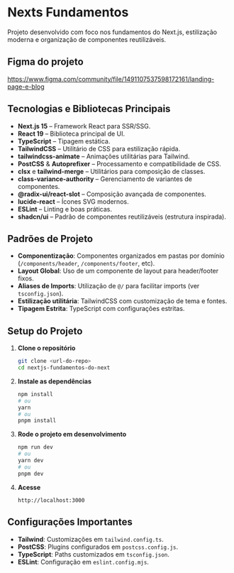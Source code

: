 # Nexts Fundamentos

Projeto desenvolvido com foco nos fundamentos do Next.js, estilização moderna e organização de componentes reutilizáveis.

## Figma do projeto
https://www.figma.com/community/file/1491107537598172161/landing-page-e-blog

## Tecnologias e Bibliotecas Principais

- **Next.js 15** – Framework React para SSR/SSG.
- **React 19** – Biblioteca principal de UI.
- **TypeScript** – Tipagem estática.
- **TailwindCSS** – Utilitário de CSS para estilização rápida.
- **tailwindcss-animate** – Animações utilitárias para Tailwind.
- **PostCSS** & **Autoprefixer** – Processamento e compatibilidade de CSS.
- **clsx** e **tailwind-merge** – Utilitários para composição de classes.
- **class-variance-authority** – Gerenciamento de variantes de componentes.
- **@radix-ui/react-slot** – Composição avançada de componentes.
- **lucide-react** – Ícones SVG modernos.
- **ESLint** – Linting e boas práticas.
- **shadcn/ui** – Padrão de componentes reutilizáveis (estrutura inspirada).

## Padrões de Projeto

- **Componentização**: Componentes organizados em pastas por domínio (`/components/header`, `/components/footer`, etc).
- **Layout Global**: Uso de um componente de layout para header/footer fixos.
- **Aliases de Imports**: Utilização de `@/` para facilitar imports (ver `tsconfig.json`).
- **Estilização utilitária**: TailwindCSS com customização de tema e fontes.
- **Tipagem Estrita**: TypeScript com configurações estritas.

## Setup do Projeto

1. **Clone o repositório**
   ```bash
   git clone <url-do-repo>
   cd nextjs-fundamentos-do-next
   ```

2. **Instale as dependências**
   ```bash
   npm install
   # ou
   yarn
   # ou
   pnpm install
   ```

3. **Rode o projeto em desenvolvimento**
   ```bash
   npm run dev
   # ou
   yarn dev
   # ou
   pnpm dev
   ```

4. **Acesse**
   ```
   http://localhost:3000
   ```

## Configurações Importantes

- **Tailwind**: Customizações em `tailwind.config.ts`.
- **PostCSS**: Plugins configurados em `postcss.config.js`.
- **TypeScript**: Paths customizados em `tsconfig.json`.
- **ESLint**: Configuração em `eslint.config.mjs`.
